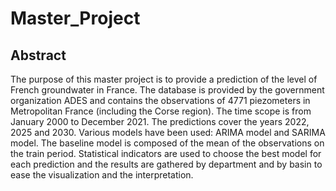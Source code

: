 # Master_Project

## Abstract

The purpose of this master project is to provide a prediction of the level of French groundwater
in France. The database is provided by the government organization ADES and contains the
observations of 4771 piezometers in Metropolitan France (including the Corse region). The
time scope is from January 2000 to December 2021. The predictions cover the years 2022, 2025
and 2030. Various models have been used: ARIMA model and SARIMA model. The baseline
model is composed of the mean of the observations on the train period. Statistical indicators are
used to choose the best model for each prediction and the results are gathered by department
and by basin to ease the visualization and the interpretation.
